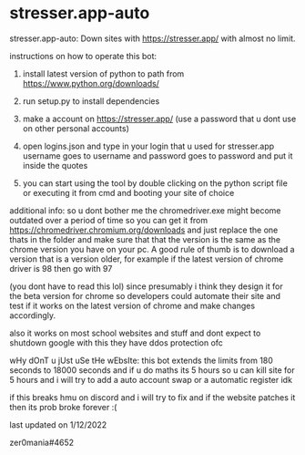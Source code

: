 # stresser.app-auto
stresser.app-auto: Down sites with https://stresser.app/ with almost no limit.

instructions on how to operate this bot:

1. install latest version of python to path from https://www.python.org/downloads/

2. run setup.py to install dependencies

3. make a account on https://stresser.app/ (use a password that u dont use on other personal accounts)

4. open logins.json and type in your login that u used for stresser.app username goes to username and password goes to password and put it inside the quotes

5. you can start using the tool by double clicking on the python script file or executing it from cmd and booting your site of choice

additional info: so u dont bother me the chromedriver.exe might become outdated over a period of time
so you can get it from https://chromedriver.chromium.org/downloads and just replace the one thats in the folder and make sure that that the version is the same as the chrome version you have on your pc. A good rule of thumb is to download a version that is a version older, for example if the latest version of chrome driver is 98 then go with 97 

(you dont have to read this lol) 
since presumably i think they design it for the beta version for chrome so developers could automate their site and test if it works on the latest version of chrome and make changes accordingly. 

also it works on most school websites and stuff and dont expect to shutdown google with this they have ddos protection ofc

wHy dOnT u jUst uSe tHe wEbsIte: this bot extends the limits from 180 seconds to 18000 seconds and if u do maths its 5 hours so u can kill site
for 5 hours and i will try to add a auto account swap or a automatic register idk

if this breaks hmu on discord and i will try to fix and if the website patches it then its prob broke forever :(

last updated on 1/12/2022

zer0mania#4652
